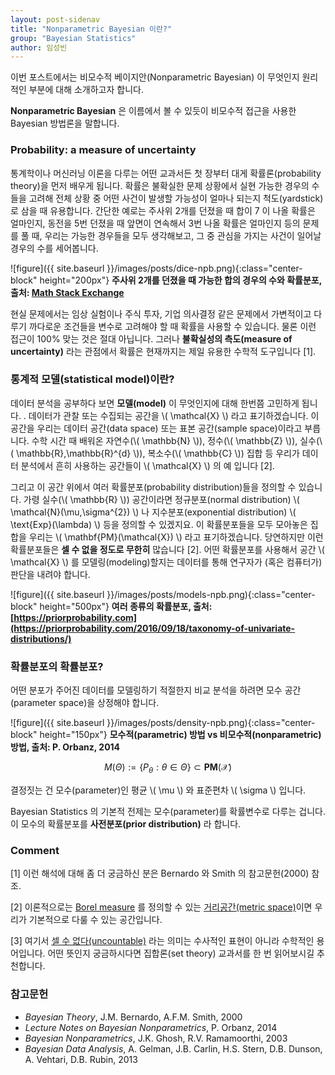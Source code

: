 ```yaml
---
layout: post-sidenav
title: "Nonparametric Bayesian 이란?"
group: "Bayesian Statistics"
author: 임성빈
---
```


이번 포스트에서는 비모수적 베이지안(Nonparametric Bayesian) 이 무엇인지 원리적인 부분에 대해 소개하고자 합니다.

**Nonparametric Bayesian** 은 이름에서 볼 수 있듯이 비모수적 접근을 사용한 Bayesian 방법론을 말합니다.

### Probability: a measure of uncertainty

통계학이나 머신러닝 이론을 다루는 어떤 교과서든 첫 장부터 대게 확률론(probability theory)을 먼저 배우게 됩니다. 확률은 불확실한 문제 상황에서 실현 가능한 경우의 수 들을 고려해 전체 상황 중 어떤 사건이 발생할 가능성이 얼마나 되는지 척도(yardstick)로 삼을 때 유용합니다. 간단한 예로는 주사위 2개를 던졌을 때 합이 7 이 나올 확률은 얼마인지, 동전을 5번 던졌을 때 앞면이 연속해서 3번 나올 확률은 얼마인지 등의 문제를 풀 때, 우리는 가능한 경우들을 모두 생각해보고, 그 중 관심을 가지는 사건이 일어날 경우의 수를 세어봅니다.

![figure]({{ site.baseurl }}/images/posts/dice-npb.png){:class="center-block" height="200px"}
**주사위 2개를 던졌을 때 가능한 합의 경우의 수와 확률분포, 출처: [Math Stack Exchange](https://math.stackexchange.com/questions/1204396/why-is-the-sum-of-the-rolls-of-two-dices-a-binomial-distribution-what-is-define)**

현실 문제에서는 임상 실험이나 주식 투자, 기업 의사결정 같은 문제에서 가변적이고 다루기 까다로운 조건들을 변수로 고려해야 할 때 확률을 사용할 수 있습니다. 물론 이런 접근이 100% 맞는 것은 절대 아닙니다. 그러나 **불확실성의 측도(measure of uncertainty)** 라는 관점에서 확률은 현재까지는 제일 유용한 수학적 도구입니다 [1].



### 통계적 모델(statistical model)이란?

데이터 분석을 공부하다 보면 **모델(model)** 이 무엇인지에 대해 한번쯤 고민하게 됩니다. . 데이터가 관찰 또는 수집되는 공간을 \\( \mathcal{X} \\) 라고 표기하겠습니다. 이 공간을 우리는 데이터 공간(data space) 또는 표본 공간(sample space)이라고 부릅니다. 수학 시간 때 배워온 자연수(\\( \mathbb{N} \\)), 정수(\\( \mathbb{Z} \\)), 실수(\\( \mathbb{R},\mathbb{R}^{d} \\)), 복소수(\\( \mathbb{C} \\)) 집합 등 우리가 데이터 분석에서 흔히 사용하는 공간들이 \\( \mathcal{X} \\) 의 예 입니다 [2].

그리고 이 공간 위에서 여러 확률분포(probability distribution)들을 정의할 수 있습니다. 가령 실수(\\( \mathbb{R} \\)) 공간이라면 정규분포(normal distribution) \\( \mathcal{N}(\mu,\sigma^{2}) \\) 나 지수분포(exponential distribution) \\( \text{Exp}(\lambda) \\) 등을 정의할 수 있겠지요. 이 확률분포들을 모두 모아놓은 집합을 우리는 \\( \mathbf{PM}(\mathcal{X}) \\) 라고 표기하겠습니다. 당연하지만 이런 확률분포들은 **셀 수 없을 정도로 무한히** 많습니다 [2]. 어떤 확률분포를 사용해서 공간 \\( \mathcal{X} \\) 를 모델링(modeling)할지는 데이터를 통해 연구자가 (혹은 컴퓨터가) 판단을 내려야 합니다.


![figure]({{ site.baseurl }}/images/posts/models-npb.png){:class="center-block" height="500px"}
**여러 종류의 확률분포, 출처: [https://priorprobability.com](https://priorprobability.com/2016/09/18/taxonomy-of-univariate-distributions/)**

### 확률분포의 확률분포?

어떤 분포가 주어진 데이터를 모델링하기 적절한지 비교 분석을 하려면 모수 공간(parameter space)을 상정해야 합니다.

![figure]({{ site.baseurl }}/images/posts/density-npb.png){:class="center-block" height="150px"}
**모수적(parametric) 방법 vs 비모수적(nonparametric) 방법, 출처: P. Orbanz, 2014**


$$
M(\Theta):=\{P_{\theta}:\theta \in \Theta \} \subset \mathbf{PM}(\mathcal{X})
$$



결정짓는 건 모수(parameter)인 평균 \\( \mu \\) 와 표준편차 \\( \sigma \\) 입니다.

Bayesian Statistics 의 기본적 전제는 모수(parameter)를 확률변수로 다루는 겁니다. 이 모수의 확률분포를 **사전분포(prior distribution)** 라 합니다.


### Comment

[1] 이런 해석에 대해 좀 더 궁금하신 분은 Bernardo 와 Smith 의 참고문헌(2000) 참조.

[2] 이론적으로는 [Borel measure](https://en.wikipedia.org/wiki/Borel_measure) 를 정의할 수 있는 [거리공간(metric space)](https://en.wikipedia.org/wiki/Metric_space)이면 우리가 기본적으로 다룰 수 있는 공간입니다.

[3] 여기서 [셀 수 없다(uncountable)](https://en.wikipedia.org/wiki/Uncountable_set) 라는 의미는 수사적인 표현이 아니라 수학적인 용어입니다. 어떤 뜻인지 궁금하시다면 집합론(set theory) 교과서를 한 번 읽어보시길 추천합니다.



### 참고문헌

- *Bayesian Theory*, J.M. Bernardo, A.F.M. Smith, 2000
- *Lecture Notes on Bayesian Nonparametrics*, P. Orbanz, 2014
- *Bayesian Nonparametrics*, J.K. Ghosh, R.V. Ramamoorthi, 2003
- *Bayesian Data Analysis*, A. Gelman, J.B. Carlin, H.S. Stern, D.B. Dunson, A. Vehtari, D.B. Rubin, 2013
